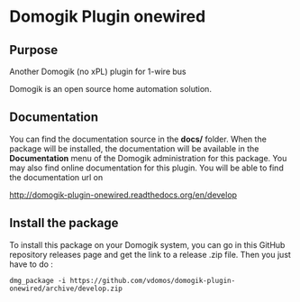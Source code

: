 # Domogik Plugin onewired

## Purpose

Another Domogik (no xPL) plugin for 1-wire bus

Domogik is an open source home automation solution.

## Documentation 

You can find the documentation source in the **docs/** folder. When the package will be installed, the documentation will be available in the **Documentation** menu of the Domogik administration for this package.
You may also find online documentation for this plugin. You will be able to find the documentation url on 

http://domogik-plugin-onewired.readthedocs.org/en/develop

## Install the package

To install this package on your Domogik system, you can go in this GitHub repository releases page and get the link to a release .zip file. Then you just have to do :

    dmg_package -i https://github.com/vdomos/domogik-plugin-onewired/archive/develop.zip